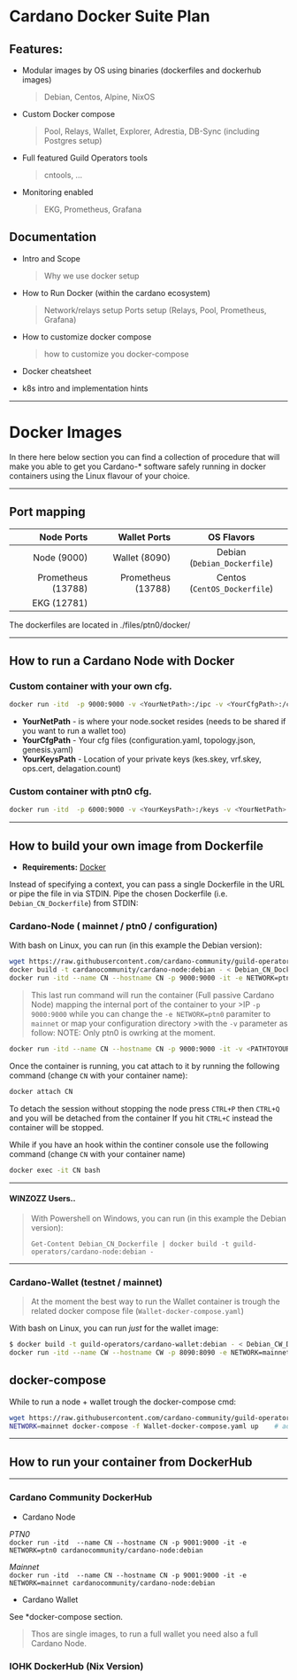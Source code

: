 # Cardano Docker Suite Plan

## Features:
- Modular images by OS using binaries (dockerfiles and dockerhub images)
	> Debian,
	> Centos,
	> Alpine,
	> NixOS

- Custom Docker compose 
	> Pool,
	> Relays,
	> Wallet,
	> Explorer,
	> Adrestia,
	> DB-Sync (including Postgres setup)

- Full featured Guild Operators tools
	> cntools,
	> ...

- Monitoring enabled
 	> EKG, Prometheus, Grafana

## Documentation
- Intro and Scope
	> Why we use docker setup 

- How to Run Docker (within the cardano ecosystem)
	> Network/relays setup
	> Ports setup (Relays, Pool, Prometheus, Grafana)

- How to customize docker compose
	> how to customize you docker-compose

- Docker cheatsheet

- k8s intro and implementation hints


---------------------------------------------
# Docker Images 

In there here below section you can find a collection of procedure that will make you able to get you Cardano-* software safely running in docker containers using the Linux flavour of your choice.

***

## Port mapping

 Node Ports        |  Wallet Ports      | OS Flavors
------------:       | -------------:      | :-------------:
Node  (9000)       | Wallet (8090)      | Debian (`Debian_Dockerfile`)
Prometheus (13788) | Prometheus (13788) | Centos (`CentOS_Dockerfile`)
EKG (12781)        |                    |


The dockerfiles are located in ./files/ptn0/docker/ 

***
## How to run a __Cardano Node__ with Docker

### Custom container with your own cfg.
```bash
docker run -itd  -p 9000:9000 -v <YourNetPath>:/ipc -v <YourCfgPath>:/configuration -v <YourKeysPath>:/keys  cardanocommunity/cardano-node:debian
```
* __YourNetPath__   - is where your node.socket resides (needs to be shared if you want to run a wallet too)
* __YourCfgPath__   - Your cfg files (configuration.yaml, topology.json, genesis.yaml)
* __YourKeysPath__  - Location of your private keys (kes.skey, vrf.skey, ops.cert, delagation.count)


### Custom container with ptn0 cfg.
```bash
docker run -itd  -p 6000:9000 -v <YourKeysPath>:/keys -v <YourNetPath>:/ipc  -e NETWORK=ptn0 cardanocommunity/cardano-node:debian
```
-----------
## How to build your own image from Dockerfile

- **Requirements:** [Docker](https://docs.docker.com/)

Instead of specifying a context, you can pass a single Dockerfile in the URL or pipe the file in via STDIN. 
Pipe the chosen Dockerfile (i.e. `Debian_CN_Dockerfile`) from STDIN:

### Cardano-Node ( mainnet / ptn0 / configuration)

With bash on Linux, you can run (in this example the Debian version):
```bash
wget https://raw.githubusercontent.com/cardano-community/guild-operators/docker/files/ptn0/docker/debian/Debian_CN_Dockerfile 
docker build -t cardanocommunity/cardano-node:debian - < Debian_CN_Dockerfile
docker run -itd --name CN --hostname CN -p 9000:9000 -it -e NETWORK=ptn0 cardanocommunity/cardano-node:debian 
```
>This last run command will run the container (Full passive Cardano Node) mapping the internal port of the container to your >IP `-p 9000:9000` while you can change the `-e NETWORK=ptn0` paramiter to `mainnet` or map your configuration directory >with the `-v` parameter as follow:
>NOTE: Only ptn0 is owrking at the moment.
```bash
docker run -itd --name CN --hostname CN -p 9000:9000 -it -v <PATHTOYOURDIR>:/configuration -e NETWORK=ptn0 cardanocommunity/cardano-node:debian 
```

Once the container is running, you cat attach to it by running the following command (change `CN` with your container name):
```bash
docker attach CN
```
To detach the session without stopping the node press `CTRL+P` then `CTRL+Q` and you will be detached from the container
If you hit `CTRL+C` instead the container will be stopped.

While if you have an hook within the continer console use the following command (change `CN` with your container name)
```bash
docker exec -it CN bash 
```


---
#### WINZOZZ Users..
>With Powershell on Windows, you can run (in this example the Debian version):
>```
>Get-Content Debian_CN_Dockerfile | docker build -t guild-operators/cardano-node:debian -
>```
---


### Cardano-Wallet (testnet / mainnet)

> At the moment the best way to run the Wallet container is trough the related docker compose file (`Wallet-docker-compose.yaml`) 

With bash on Linux, you can run _just_ for the wallet image:
```bash
$ docker build -t guild-operators/cardano-wallet:debian - < Debian_CW_Dockerfile
docker run -itd --name CW --hostname CW -p 8090:8090 -e NETWORK=mainnet guild-operators/cardano-wallet:debian 
```

## docker-compose
While to run a node + wallet trough the docker-compose cmd:
```bash
wget https://raw.githubusercontent.com/cardano-community/guild-operators/docker/files/ptn0/docker/Wallet-docker-compose.yaml
NETWORK=mainnet docker-compose -f Wallet-docker-compose.yaml up    # add -d for detach mode

```

***

## How to run your container from DockerHub
***
### Cardano Community DockerHub

 - Cardano Node

_PTN0_  \
`docker run -itd  --name CN --hostname CN -p 9001:9000 -it -e NETWORK=ptn0 cardanocommunity/cardano-node:debian` 

_Mainnet_ \
`docker run -itd  --name CN --hostname CN -p 9001:9000 -it -e NETWORK=mainnet cardanocommunity/cardano-node:debian` 

 - Cardano Wallet

See *docker-compose section.

> Thos are single images, to run a full wallet you need also a full Cardano Node.

 
 ### IOHK DockerHub (Nix Version)

